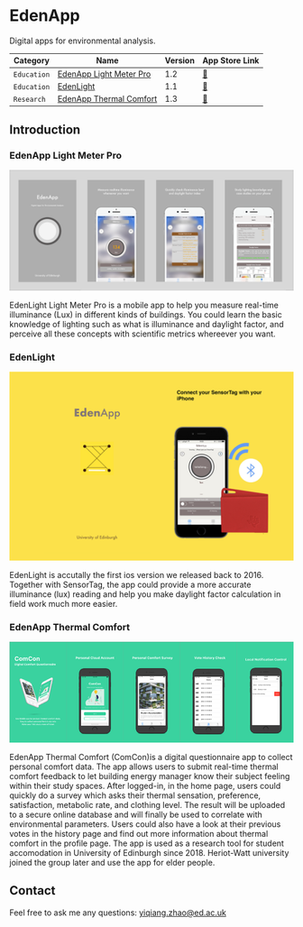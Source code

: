 # EdenApp
Digital apps for environmental analysis.

| Category        | Name          | Version  | App Store Link
| -------------   |----------------| -----| ------|
| `Education` | [EdenApp Light Meter Pro](#EdenApp-Light-Meter-Pro)| 1.2 | [:link:](https://apps.apple.com/gb/app/edenapp-light-meter-pro/id1301790579)|
| `Education`| [EdenLight](#EdenLight)     |   1.1 |[:link:](https://apps.apple.com/gb/app/edenlight/id1171769299) |
| `Research`| [EdenApp Thermal Comfort](#EdenApp-Thermal-Comfort)| 1.3 |[:link:](https://apps.apple.com/gb/app/comcon-thermal-comfort/id1444880895)|

## Introduction
### EdenApp Light Meter Pro
<p align="center">
  <img src="/images/pro.png"  width="600"/>
</p>
EdenLight Light Meter Pro is a mobile app to help you measure real-time illuminance (Lux) in different kinds of buildings. You could learn the basic knowledge of lighting such as what is illuminance and daylight factor, and perceive all these concepts with scientific metrics whereever you want.

### EdenLight
<p align="center">
  <img src="/images/edenlight.png"  width="600"/>
</p>
EdenLight is accutally the first ios version we released back to 2016. Together with SensorTag, the app could provide a more accurate illuminance (lux) reading and help you make daylight factor calculation in field work much more easier.

### EdenApp Thermal Comfort
<p align="center">
  <img src="/images/comcon.png"  width="600"/>
</p>
EdenApp Thermal Comfort (ComCon)is a digital questionnaire app to collect personal comfort data. The app allows users to submit real-time thermal comfort feedback to let building energy manager know their subject feeling within their study spaces. After logged-in, in the home page, users could quickly do a survey which asks their thermal sensation, preference, satisfaction, metabolic rate, and clothing level. The result will be uploaded to a secure online database and will finally be used to correlate with environmental parameters. Users could also have a look at their previous votes in the history page and find out more information about thermal comfort in the profile page. The app is used as a research tool for student accomodation in University of Edinburgh since 2018. Heriot-Watt university joined the group later and use the app for elder people.

## Contact
Feel free to ask me any questions: yiqiang.zhao@ed.ac.uk


